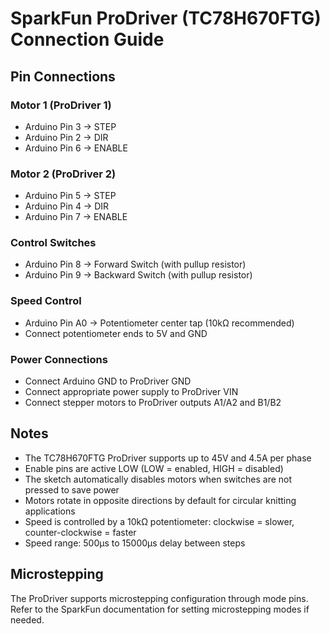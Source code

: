 # SparkFun ProDriver (TC78H670FTG) Connection Guide

## Pin Connections

### Motor 1 (ProDriver 1)
- Arduino Pin 3 → STEP
- Arduino Pin 2 → DIR  
- Arduino Pin 6 → ENABLE

### Motor 2 (ProDriver 2)
- Arduino Pin 5 → STEP
- Arduino Pin 4 → DIR
- Arduino Pin 7 → ENABLE

### Control Switches
- Arduino Pin 8 → Forward Switch (with pullup resistor)
- Arduino Pin 9 → Backward Switch (with pullup resistor)

### Speed Control
- Arduino Pin A0 → Potentiometer center tap (10kΩ recommended)
- Connect potentiometer ends to 5V and GND

### Power Connections
- Connect Arduino GND to ProDriver GND
- Connect appropriate power supply to ProDriver VIN
- Connect stepper motors to ProDriver outputs A1/A2 and B1/B2

## Notes
- The TC78H670FTG ProDriver supports up to 45V and 4.5A per phase
- Enable pins are active LOW (LOW = enabled, HIGH = disabled)
- The sketch automatically disables motors when switches are not pressed to save power
- Motors rotate in opposite directions by default for circular knitting applications
- Speed is controlled by a 10kΩ potentiometer: clockwise = slower, counter-clockwise = faster
- Speed range: 500μs to 15000μs delay between steps

## Microstepping
The ProDriver supports microstepping configuration through mode pins. Refer to the SparkFun documentation for setting microstepping modes if needed.